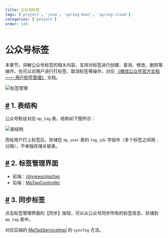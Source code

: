 ```yaml
---
title: 公众号标签
tags: ['project', 'java', 'spring-boot', 'spring-cloud']
categories: ['project']
order: 149
---
```

# 公众号标签

本章节，讲解公众号标签的相关内容，支持对标签进行创建、查询、修改、删除等操作，也可以对用户进行打标签、取消标签等操作，对应 [《微信公众号官方文档 —— 用户标签管理》](https://developers.weixin.qq.com/doc/offiaccount/User_Management/User_Tag_Management.html) 文档。

 ![标签管理](https://doc.iocoder.cn/img/%E5%85%AC%E4%BC%97%E5%8F%B7%E6%89%8B%E5%86%8C/%E5%85%AC%E4%BC%97%E5%8F%B7%E6%A0%87%E7%AD%BE/%E7%95%8C%E9%9D%A2.png)

 ## [#](#_1-表结构) 1. 表结构

 公众号粉丝对应 `mp_tag` 表，结构如下图所示：

 ![表结构](https://doc.iocoder.cn/img/%E5%85%AC%E4%BC%97%E5%8F%B7%E6%89%8B%E5%86%8C/%E5%85%AC%E4%BC%97%E5%8F%B7%E6%A0%87%E7%AD%BE/%E8%A1%A8%E7%BB%93%E6%9E%84.png)

 而给用户打上标签后，存储在 `mp_user` 表的 `tag_ids` 字段中（多个标签之间用 `,` 分隔），不单独存储关联表。

 ## [#](#_2-标签管理界面) 2. 标签管理界面

 * 前端：[/@views/mp/tag](https://github.com/yudaocode/yudao-ui-admin-vue2/blob/master/src/views/mp/tag/index.vue)
* 后端：[MpTagController](https://github.com/YunaiV/ruoyi-vue-pro/blob/master/yudao-module-mp/yudao-module-mp-biz/src/main/java/cn/iocoder/yudao/module/mp/controller/admin/tag/MpTagController.java)

 ## [#](#_3-同步标签) 3. 同步标签

 点击标签管理界面的【同步】按钮，可以从公众号同步所有的标签信息，存储到 `mp_tag` 表中。

 对应后端的 [MpTagServiceImpl](https://github.com/YunaiV/ruoyi-vue-pro/blob/master/yudao-module-mp/yudao-module-mp-biz/src/main/java/cn/iocoder/yudao/module/mp/service/tag/MpTagServiceImpl.java#L124-L157) 的 `syncTag` 方法。
